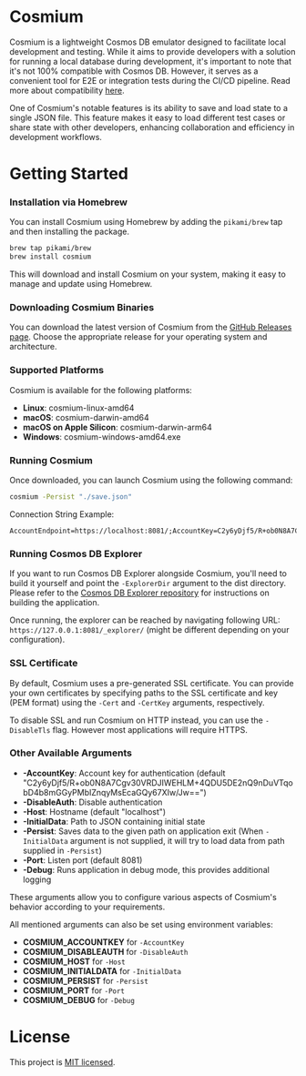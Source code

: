 # Cosmium

Cosmium is a lightweight Cosmos DB emulator designed to facilitate local development and testing. While it aims to provide developers with a solution for running a local database during development, it's important to note that it's not 100% compatible with Cosmos DB. However, it serves as a convenient tool for E2E or integration tests during the CI/CD pipeline. Read more about compatibility [here](docs/compatibility.md).

One of Cosmium's notable features is its ability to save and load state to a single JSON file. This feature makes it easy to load different test cases or share state with other developers, enhancing collaboration and efficiency in development workflows.

# Getting Started
### Installation via Homebrew
You can install Cosmium using Homebrew by adding the `pikami/brew` tap and then installing the package.

```sh
brew tap pikami/brew
brew install cosmium
```

This will download and install Cosmium on your system, making it easy to manage and update using Homebrew.

### Downloading Cosmium Binaries

You can download the latest version of Cosmium from the [GitHub Releases page](https://github.com/pikami/cosmium/releases). Choose the appropriate release for your operating system and architecture.

### Supported Platforms

Cosmium is available for the following platforms:

* **Linux**: cosmium-linux-amd64
* **macOS**: cosmium-darwin-amd64
* **macOS on Apple Silicon**: cosmium-darwin-arm64
* **Windows**: cosmium-windows-amd64.exe

### Running Cosmium

Once downloaded, you can launch Cosmium using the following command:

```sh
cosmium -Persist "./save.json"
```

Connection String Example:
```
AccountEndpoint=https://localhost:8081/;AccountKey=C2y6yDjf5/R+ob0N8A7Cgv30VRDJIWEHLM+4QDU5DE2nQ9nDuVTqobD4b8mGGyPMbIZnqyMsEcaGQy67XIw/Jw==;
```

###  Running Cosmos DB Explorer

If you want to run Cosmos DB Explorer alongside Cosmium, you'll need to build it yourself and point the `-ExplorerDir` argument to the dist directory. Please refer to the [Cosmos DB Explorer repository](https://github.com/Azure/cosmos-explorer) for instructions on building the application.

Once running, the explorer can be reached by navigating following URL: `https://127.0.0.1:8081/_explorer/` (might be different depending on your configuration).

### SSL Certificate

By default, Cosmium uses a pre-generated SSL certificate. You can provide your own certificates by specifying paths to the SSL certificate and key (PEM format) using the `-Cert` and `-CertKey` arguments, respectively.

To disable SSL and run Cosmium on HTTP instead, you can use the `-DisableTls` flag. However most applications will require HTTPS.

### Other Available Arguments

* **-AccountKey**: Account key for authentication (default "C2y6yDjf5/R+ob0N8A7Cgv30VRDJIWEHLM+4QDU5DE2nQ9nDuVTqobD4b8mGGyPMbIZnqyMsEcaGQy67XIw/Jw==")
* **-DisableAuth**: Disable authentication
* **-Host**: Hostname (default "localhost")
* **-InitialData**: Path to JSON containing initial state
* **-Persist**: Saves data to the given path on application exit (When `-InitialData` argument is not supplied, it will try to load data from path supplied in `-Persist`)
* **-Port**: Listen port (default 8081)
* **-Debug**: Runs application in debug mode, this provides additional logging

These arguments allow you to configure various aspects of Cosmium's behavior according to your requirements.

All mentioned arguments can also be set using environment variables:
* **COSMIUM_ACCOUNTKEY** for `-AccountKey`
* **COSMIUM_DISABLEAUTH** for `-DisableAuth`
* **COSMIUM_HOST** for `-Host`
* **COSMIUM_INITIALDATA** for `-InitialData`
* **COSMIUM_PERSIST** for `-Persist`
* **COSMIUM_PORT** for `-Port`
* **COSMIUM_DEBUG** for `-Debug`

# License
This project is [MIT licensed](./LICENSE).
